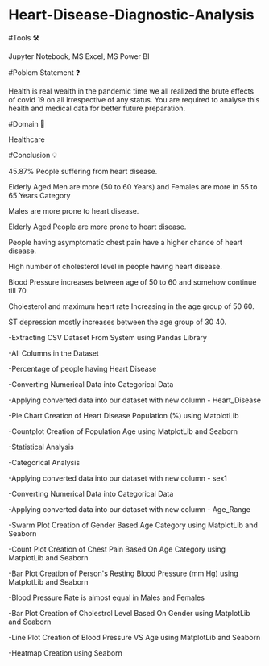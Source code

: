# Heart-Disease-Diagnostic-Analysis 

#Tools 🛠

Jupyter Notebook, MS Excel, MS Power BI

#Poblem Statement ❓

Health is real wealth in the pandemic time we all realized the brute effects of covid 19 on all irrespective of any status. You are required to analyse this health and medical data for better future preparation.

#Domain 🏥

Healthcare

#Conclusion 💡

45.87% People suffering from heart disease.

Elderly Aged Men are more (50 to 60 Years) and Females are more in 55 to 65 Years Category

Males are more prone to heart disease.

Elderly Aged People are more prone to heart disease.

People having asymptomatic chest pain have a higher chance of heart disease.

High number of cholesterol level in people having heart disease.

Blood Pressure increases between age of 50 to 60 and somehow continue till 70.

Cholesterol and maximum heart rate Increasing in the age group of 50 60.

ST depression mostly increases between the age group of 30 40.

-Extracting CSV Dataset From System using Pandas Library

-All Columns in the Dataset

-Percentage of people having Heart Disease

-Converting Numerical Data into Categorical Data

-Applying converted data into our dataset with new column - Heart_Disease

-Pie Chart Creation of Heart Disease Population (%) using MatplotLib

-Countplot Creation of Population Age using MatplotLib and Seaborn

-Statistical Analysis

-Categorical Analysis

-Applying converted data into our dataset with new column - sex1

-Converting Numerical Data into Categorical Data

-Applying converted data into our dataset with new column - Age_Range

-Swarm Plot Creation of Gender Based Age Category using MatplotLib and Seaborn

-Count Plot Creation of Chest Pain Based On Age Category using MatplotLib and Seaborn

-Bar Plot Creation of Person's Resting Blood Pressure (mm Hg) using MatplotLib and Seaborn

-Blood Pressure Rate is almost equal in Males and Females

-Bar Plot Creation of Cholestrol Level Based On Gender using MatplotLib and Seaborn

-Line Plot Creation of Blood Pressure VS Age using MatplotLib and Seaborn

-Heatmap Creation using Seaborn



